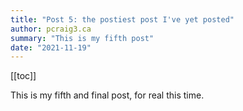 ```yaml
---
title: "Post 5: the postiest post I've yet posted"
author: pcraig3.ca
summary: "This is my fifth post"
date: "2021-11-19"
---
```


[[toc]]

This is my fifth and final post, for real this time.
